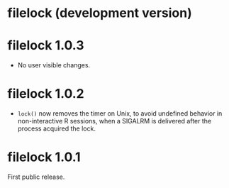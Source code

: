 # filelock (development version)

# filelock 1.0.3

* No user visible changes.

# filelock 1.0.2

* `lock()` now removes the timer on Unix, to avoid undefined behavior in
  non-interactive R sessions, when a SIGALRM is delivered after the process
  acquired the lock.

# filelock 1.0.1

First public release.
